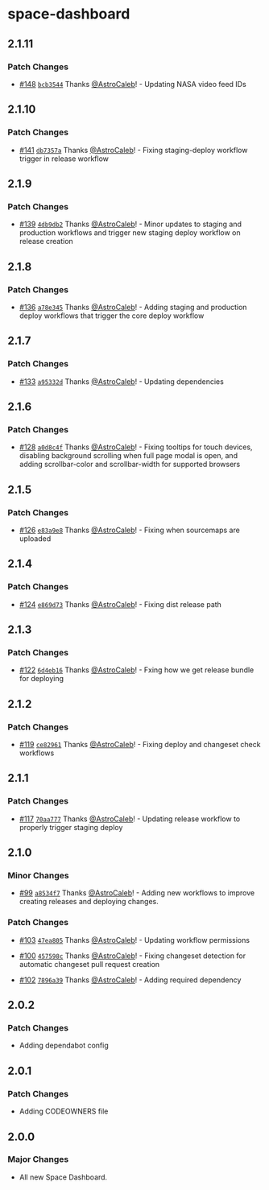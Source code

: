 # space-dashboard

## 2.1.11

### Patch Changes

- [#148](https://github.com/SpaceDashboard/space-dashboard/pull/148) [`bcb3544`](https://github.com/SpaceDashboard/space-dashboard/commit/bcb3544a9e099617cd4ea97de5a3f017bede1b9a) Thanks [@AstroCaleb](https://github.com/AstroCaleb)! - Updating NASA video feed IDs

## 2.1.10

### Patch Changes

- [#141](https://github.com/SpaceDashboard/space-dashboard/pull/141) [`db7357a`](https://github.com/SpaceDashboard/space-dashboard/commit/db7357a3e1f22ad1805cb6febef06e19e005b086) Thanks [@AstroCaleb](https://github.com/AstroCaleb)! - Fixing staging-deploy workflow trigger in release workflow

## 2.1.9

### Patch Changes

- [#139](https://github.com/SpaceDashboard/space-dashboard/pull/139) [`4db9db2`](https://github.com/SpaceDashboard/space-dashboard/commit/4db9db272f3b9539a8ca0bd875b95dd011984054) Thanks [@AstroCaleb](https://github.com/AstroCaleb)! - Minor updates to staging and production workflows and trigger new staging deploy workflow on release creation

## 2.1.8

### Patch Changes

- [#136](https://github.com/SpaceDashboard/space-dashboard/pull/136) [`a78e345`](https://github.com/SpaceDashboard/space-dashboard/commit/a78e345d7c6503514cdd90246574ff574af74ee5) Thanks [@AstroCaleb](https://github.com/AstroCaleb)! - Adding staging and production deploy workflows that trigger the core deploy workflow

## 2.1.7

### Patch Changes

- [#133](https://github.com/SpaceDashboard/space-dashboard/pull/133) [`a95332d`](https://github.com/SpaceDashboard/space-dashboard/commit/a95332ddcb18c119befbfed4df8f0cd91e8c937a) Thanks [@AstroCaleb](https://github.com/AstroCaleb)! - Updating dependencies

## 2.1.6

### Patch Changes

- [#128](https://github.com/SpaceDashboard/space-dashboard/pull/128) [`a0d8c4f`](https://github.com/SpaceDashboard/space-dashboard/commit/a0d8c4fca074e1fd4b29c8eaa2442dbde639625f) Thanks [@AstroCaleb](https://github.com/AstroCaleb)! - Fixing tooltips for touch devices, disabling background scrolling when full page modal is open, and adding scrollbar-color and scrollbar-width for supported browsers

## 2.1.5

### Patch Changes

- [#126](https://github.com/SpaceDashboard/space-dashboard/pull/126) [`e83a9e8`](https://github.com/SpaceDashboard/space-dashboard/commit/e83a9e82a664496f62da1754a7ddb5276cb8b497) Thanks [@AstroCaleb](https://github.com/AstroCaleb)! - Fixing when sourcemaps are uploaded

## 2.1.4

### Patch Changes

- [#124](https://github.com/SpaceDashboard/space-dashboard/pull/124) [`e869d73`](https://github.com/SpaceDashboard/space-dashboard/commit/e869d730a35ca9df9f844c0f9e13a6362012546f) Thanks [@AstroCaleb](https://github.com/AstroCaleb)! - Fixing dist release path

## 2.1.3

### Patch Changes

- [#122](https://github.com/SpaceDashboard/space-dashboard/pull/122) [`6d4eb16`](https://github.com/SpaceDashboard/space-dashboard/commit/6d4eb16da4f86646dfab6b5f213417aacaf7f8db) Thanks [@AstroCaleb](https://github.com/AstroCaleb)! - Fxing how we get release bundle for deploying

## 2.1.2

### Patch Changes

- [#119](https://github.com/SpaceDashboard/space-dashboard/pull/119) [`ce82961`](https://github.com/SpaceDashboard/space-dashboard/commit/ce82961c05a1b8019fcd4ebd699e425206b6f22d) Thanks [@AstroCaleb](https://github.com/AstroCaleb)! - Fixing deploy and changeset check workflows

## 2.1.1

### Patch Changes

- [#117](https://github.com/SpaceDashboard/space-dashboard/pull/117) [`70aa777`](https://github.com/SpaceDashboard/space-dashboard/commit/70aa7777ca57778edde32151374a4bccb6d18f9a) Thanks [@AstroCaleb](https://github.com/AstroCaleb)! - Updating release workflow to properly trigger staging deploy

## 2.1.0

### Minor Changes

- [#99](https://github.com/SpaceDashboard/space-dashboard/pull/99) [`a8534f7`](https://github.com/SpaceDashboard/space-dashboard/commit/a8534f738c314ba0d62bc522f664d665e0aeba6a) Thanks [@AstroCaleb](https://github.com/AstroCaleb)! - Adding new workflows to improve creating releases and deploying changes.

### Patch Changes

- [#103](https://github.com/SpaceDashboard/space-dashboard/pull/103) [`47ea805`](https://github.com/SpaceDashboard/space-dashboard/commit/47ea805a7425c9c648eeaf79144bba70b06d40bc) Thanks [@AstroCaleb](https://github.com/AstroCaleb)! - Updating workflow permissions

- [#100](https://github.com/SpaceDashboard/space-dashboard/pull/100) [`457598c`](https://github.com/SpaceDashboard/space-dashboard/commit/457598c6abef22477cb0ca7370833215d7f97bc9) Thanks [@AstroCaleb](https://github.com/AstroCaleb)! - Fixing changeset detection for automatic changeset pull request creation

- [#102](https://github.com/SpaceDashboard/space-dashboard/pull/102) [`7896a39`](https://github.com/SpaceDashboard/space-dashboard/commit/7896a39acbf5e3069716985d6cbef2677e143da5) Thanks [@AstroCaleb](https://github.com/AstroCaleb)! - Adding required dependency

## 2.0.2

### Patch Changes

- Adding dependabot config

## 2.0.1

### Patch Changes

- Adding CODEOWNERS file

## 2.0.0

### Major Changes

- All new Space Dashboard.
